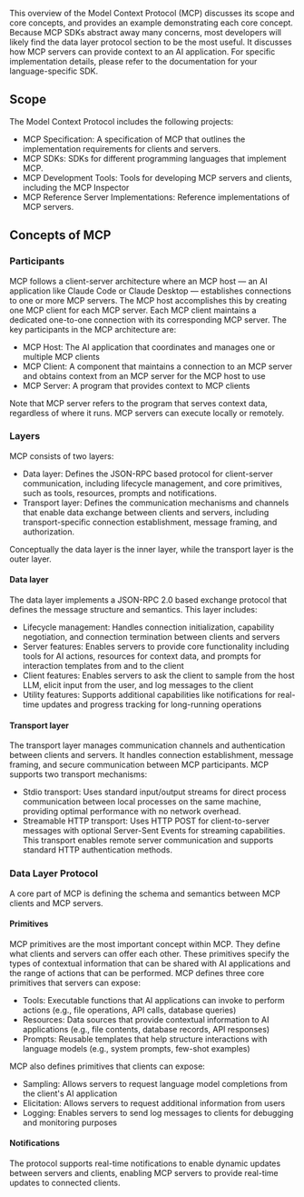 This overview of the Model Context Protocol (MCP) discusses its scope and core concepts, and provides an example demonstrating each core concept.
Because MCP SDKs abstract away many concerns, most developers will likely find the data layer protocol section to be the most useful. It discusses how MCP servers can provide context to an AI application.
For specific implementation details, please refer to the documentation for your language-specific SDK.

## Scope

The Model Context Protocol includes the following projects:

* MCP Specification: A specification of MCP that outlines the implementation requirements for clients and servers.
* MCP SDKs: SDKs for different programming languages that implement MCP.
* MCP Development Tools: Tools for developing MCP servers and clients, including the MCP Inspector
* MCP Reference Server Implementations: Reference implementations of MCP servers.

## Concepts of MCP

### Participants

MCP follows a client-server architecture where an MCP host — an AI application like Claude Code or Claude Desktop — establishes connections to one or more MCP servers. The MCP host accomplishes this by creating one MCP client for each MCP server. Each MCP client maintains a dedicated one-to-one connection with its corresponding MCP server.
The key participants in the MCP architecture are:

* MCP Host: The AI application that coordinates and manages one or multiple MCP clients
* MCP Client: A component that maintains a connection to an MCP server and obtains context from an MCP server for the MCP host to use
* MCP Server: A program that provides context to MCP clients

Note that MCP server refers to the program that serves context data, regardless of where it runs. MCP servers can execute locally or remotely.

### Layers

MCP consists of two layers:

* Data layer: Defines the JSON-RPC based protocol for client-server communication, including lifecycle management, and core primitives, such as tools, resources, prompts and notifications.
* Transport layer: Defines the communication mechanisms and channels that enable data exchange between clients and servers, including transport-specific connection establishment, message framing, and authorization.

Conceptually the data layer is the inner layer, while the transport layer is the outer layer.

#### Data layer

The data layer implements a JSON-RPC 2.0 based exchange protocol that defines the message structure and semantics.
This layer includes:

* Lifecycle management: Handles connection initialization, capability negotiation, and connection termination between clients and servers
* Server features: Enables servers to provide core functionality including tools for AI actions, resources for context data, and prompts for interaction templates from and to the client
* Client features: Enables servers to ask the client to sample from the host LLM, elicit input from the user, and log messages to the client
* Utility features: Supports additional capabilities like notifications for real-time updates and progress tracking for long-running operations

#### Transport layer

The transport layer manages communication channels and authentication between clients and servers. It handles connection establishment, message framing, and secure communication between MCP participants.
MCP supports two transport mechanisms:

* Stdio transport: Uses standard input/output streams for direct process communication between local processes on the same machine, providing optimal performance with no network overhead.
* Streamable HTTP transport: Uses HTTP POST for client-to-server messages with optional Server-Sent Events for streaming capabilities. This transport enables remote server communication and supports standard HTTP authentication methods.

### Data Layer Protocol

A core part of MCP is defining the schema and semantics between MCP clients and MCP servers. 

#### Primitives

MCP primitives are the most important concept within MCP. They define what clients and servers can offer each other. These primitives specify the types of contextual information that can be shared with AI applications and the range of actions that can be performed.
MCP defines three core primitives that servers can expose:

* Tools: Executable functions that AI applications can invoke to perform actions (e.g., file operations, API calls, database queries)
* Resources: Data sources that provide contextual information to AI applications (e.g., file contents, database records, API responses)
* Prompts: Reusable templates that help structure interactions with language models (e.g., system prompts, few-shot examples)

MCP also defines primitives that clients can expose:

* Sampling: Allows servers to request language model completions from the client's AI application
* Elicitation: Allows servers to request additional information from users
* Logging: Enables servers to send log messages to clients for debugging and monitoring purposes

#### Notifications

The protocol supports real-time notifications to enable dynamic updates between servers and clients, enabling MCP servers to provide real-time updates to connected clients.